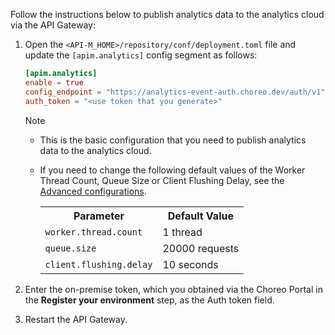 
Follow the instructions below to publish analytics data to the analytics cloud via the API Gateway:

1. Open the `<API-M_HOME>/repository/conf/deployment.toml` file and update the `[apim.analytics]` config segment as follows:

     ```toml
     [apim.analytics]
     enable = true
     config_endpoint = "https://analytics-event-auth.choreo.dev/auth/v1"
     auth_token = "<use token that you generate>"
     ```

      <div class="admonition note">
      <p class="admonition-title">Note</p>
      <ul><li><p>This is the basic configuration that you need to publish analytics data to the analytics cloud.</p></li>
      <li>If you need to change the following default values of the Worker Thread Count, Queue Size or Client Flushing Delay, see the <a href="https://apim.docs.wso2.com/en/4.1.0/api-analytics/gateways/configure-synapse-gateway/#advanced-configurations">Advanced configurations</a>.
      <table>
      <tr>
      <th><b>Parameter</b></th>
      <th><b>Default Value</b></th>
      </tr>
      <tr>
      <td><code>worker.thread.count</code></td>
      <td> 1 thread</td>
      </tr>
      <tr>
      <td><code>queue.size</code></td>
      <td>20000 requests</td></tr>
      <tr>
      <td><code>client.flushing.delay</code></td>
      <td>10 seconds</td>
      </tr>
      </table>
      </li>
      </ul>
      </div>

2. Enter the on-premise token, which you obtained via the Choreo Portal in the **Register your environment** step, as the Auth token field.
   
3. Restart the API Gateway.
